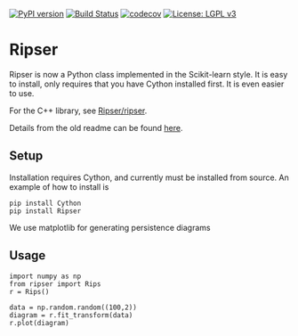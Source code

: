 [![PyPI version](https://badge.fury.io/py/ripser.svg)](https://badge.fury.io/py/ripser)
[![Build Status](https://travis-ci.org/sauln/ripser.svg?branch=master)](https://travis-ci.org/sauln/ripser)
[![codecov](https://codecov.io/gh/sauln/ripser/branch/master/graph/badge.svg)](https://codecov.io/gh/sauln/ripser)
[![License: LGPL v3](https://img.shields.io/badge/License-LGPL%20v3-blue.svg)](https://www.gnu.org/licenses/lgpl-3.0)

# Ripser


Ripser is now a Python class implemented in the Scikit-learn style. It is easy to install, only requires that you have Cython installed first. It is even easier to use.

For the C++ library, see [Ripser/ripser](https://github.com/Ripser/ripser/releases/latest).

Details from the old readme can be found [here](docs/README.md).

## Setup

Installation requires Cython, and currently must be installed from source. An example of how to install is
```
pip install Cython
pip install Ripser
```

We use matplotlib for generating persistence diagrams


## Usage

```
import numpy as np
from ripser import Rips
r = Rips()

data = np.random.random((100,2))
diagram = r.fit_transform(data)
r.plot(diagram)
```

